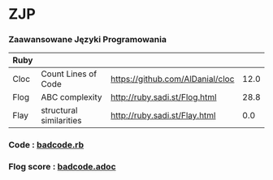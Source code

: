 # ZJP
### Zaawansowane Języki Programowania

| Ruby | | | |
| ------ | ------ | ------ | ------ |
| Cloc | Count Lines of Code | https://github.com/AlDanial/cloc | 12.0 |
| Flog | ABC complexity | http://ruby.sadi.st/Flog.html | 28.8 |
| Flay | structural similarities | http://ruby.sadi.st/Flay.html | 0.0 |

### Code : [badcode.rb](https://gist.github.com/klippx/bc93c15bd26b47ae5990/)
### Flog score : [badcode.adoc](https://github.com/wdziurdzia/ZJP/blob/master/badcode.adoc)
